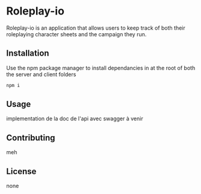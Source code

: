 # Roleplay-io

Roleplay-io is an application that allows users to keep track of both their roleplaying character sheets and the campaign they run. 

## Installation

Use the npm package manager to install dependancies in at the root of both the server and client folders

```bash
npm i
```

## Usage

implementation de la doc de l'api avec swagger à venir

## Contributing

meh

## License
none